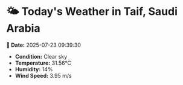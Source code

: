 # 🌤️ Today's Weather in Taif, Saudi Arabia

**📅 Date:** 2025-07-23 09:39:30

- **Condition:** Clear sky
- **Temperature:** 31.56°C
- **Humidity:** 14%
- **Wind Speed:** 3.95 m/s

